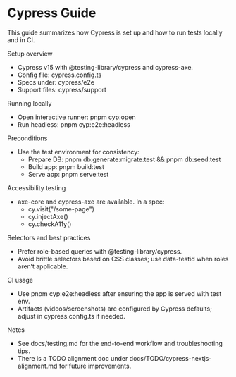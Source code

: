 # Cypress Guide

This guide summarizes how Cypress is set up and how to run tests locally and in CI.

Setup overview
- Cypress v15 with @testing-library/cypress and cypress-axe.
- Config file: cypress.config.ts
- Specs under: cypress/e2e
- Support files: cypress/support

Running locally
- Open interactive runner: pnpm cyp:open
- Run headless: pnpm cyp:e2e:headless

Preconditions
- Use the test environment for consistency:
  - Prepare DB: pnpm db:generate:migrate:test && pnpm db:seed:test
  - Build app: pnpm build:test
  - Serve app: pnpm serve:test

Accessibility testing
- axe-core and cypress-axe are available. In a spec:
  - cy.visit("/some-page")
  - cy.injectAxe()
  - cy.checkA11y()

Selectors and best practices
- Prefer role-based queries with @testing-library/cypress.
- Avoid brittle selectors based on CSS classes; use data-testid when roles aren’t applicable.

CI usage
- Use pnpm cyp:e2e:headless after ensuring the app is served with test env.
- Artifacts (videos/screenshots) are configured by Cypress defaults; adjust in cypress.config.ts if needed.

Notes
- See docs/testing.md for the end-to-end workflow and troubleshooting tips.
- There is a TODO alignment doc under docs/TODO/cypress-nextjs-alignment.md for future improvements.
